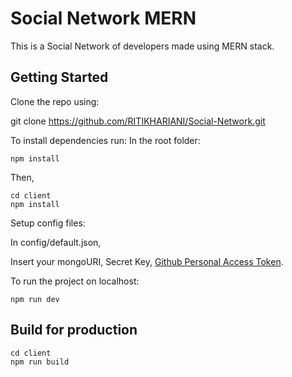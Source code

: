 # Social Network MERN

This is a Social Network of developers made using MERN stack.

## Getting Started

Clone the repo using:

git clone https://github.com/RITIKHARIANI/Social-Network.git

To install dependencies run:
In the root folder:

```
npm install

```

Then,

```
cd client
npm install
```

Setup config files:

In config/default.json,

Insert your mongoURI, Secret Key, [Github Personal Access Token](https://docs.github.com/en/github/authenticating-to-github/creating-a-personal-access-token).

To run the project on localhost:

```
npm run dev
```

## Build for production

```
cd client
npm run build
```

